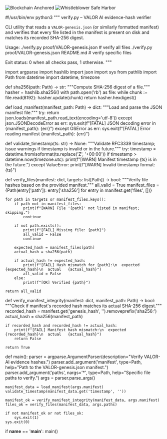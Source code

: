 ![Blockchain Anchored](https://img.shields.io/badge/Immutable%20Ledger-Blockchain%20Sealed-brightgreen)
![Whistleblower Safe Harbor](https://img.shields.io/badge/Protected%20Speech-ADA%20&%20FTCA-blue)

#!/usr/bin/env python3
"""
verify.py – VALOR AI evidence-hash verifier

CLI utility that reads a `VALOR-genesis.json` (or similarly
formatted manifest) and verifies that every file listed in the manifest
is present on disk and matches its recorded SHA-256 digest.

Usage:
    ./verify.py proof/VALOR-genesis.json              # verify all files
    ./verify.py proof/VALOR-genesis.json README.md    # verify specific files

Exit status: 0 when all checks pass, 1 otherwise.
"""

import argparse
import hashlib
import json
import sys
from pathlib import Path
from datetime import datetime, timezone


def sha256(path: Path) -> str:
    """Compute SHA-256 digest of a file."""
    hasher = hashlib.sha256()
    with path.open('rb') as file:
        while chunk := file.read(8192):
            hasher.update(chunk)
    return hasher.hexdigest()


def load_manifest(manifest_path: Path) -> dict:
    """Load and parse the JSON manifest file."""
    try:
        return json.loads(manifest_path.read_text(encoding='utf-8'))
    except json.JSONDecodeError as err:
        sys.exit(f"[FATAL] JSON decoding error in {manifest_path}: {err}")
    except OSError as err:
        sys.exit(f"[FATAL] Error reading manifest {manifest_path}: {err}")


def validate_timestamp(ts: str) -> None:
    """Validate RFC3339 timestamp; issue warnings if timestamp is invalid or in the future."""
    try:
        timestamp = datetime.fromisoformat(ts.replace('Z', '+00:00'))
        if timestamp > datetime.now(timezone.utc):
            print(f"[WARN] Manifest timestamp {ts} is in the future.")
    except ValueError:
        print(f"[WARN] Invalid timestamp format: {ts}")


def verify_files(manifest: dict, targets: list[Path]) -> bool:
    """Verify file hashes based on the provided manifest."""
    all_valid = True
    manifest_files = {Path(entry['path']): entry['sha256'] for entry in manifest.get('files', [])}

    for path in targets or manifest_files.keys():
        if path not in manifest_files:
            print(f"[WARN] File '{path}' not listed in manifest; skipping.")
            continue

        if not path.exists():
            print(f"[FAIL] Missing file: {path}")
            all_valid = False
            continue

        expected_hash = manifest_files[path]
        actual_hash = sha256(path)

        if actual_hash != expected_hash:
            print(f"[FAIL] Hash mismatch for {path}:\n  expected {expected_hash}\n  actual   {actual_hash}")
            all_valid = False
        else:
            print(f"[OK] Verified {path}")

    return all_valid


def verify_manifest_integrity(manifest: dict, manifest_path: Path) -> bool:
    """Check if manifest's recorded hash matches its actual SHA-256 digest."""
    recorded_hash = manifest.get('genesis_hash', '').removeprefix('sha256:')
    actual_hash = sha256(manifest_path)

    if recorded_hash and recorded_hash != actual_hash:
        print(f"[FAIL] Manifest hash mismatch:\n  expected {recorded_hash}\n  actual   {actual_hash}")
        return False

    return True


def main():
    parser = argparse.ArgumentParser(description="Verify VALOR-AI evidence hashes.")
    parser.add_argument('manifest', type=Path, help="Path to the VALOR-genesis.json manifest.")
    parser.add_argument('paths', nargs='*', type=Path, help="Specific file paths to verify.")
    args = parser.parse_args()

    manifest_data = load_manifest(args.manifest)
    validate_timestamp(manifest_data.get('timestamp', ''))

    manifest_ok = verify_manifest_integrity(manifest_data, args.manifest)
    files_ok = verify_files(manifest_data, args.paths)

    if not manifest_ok or not files_ok:
        sys.exit(1)
    sys.exit(0)


if __name__ == '__main__':
    main()

